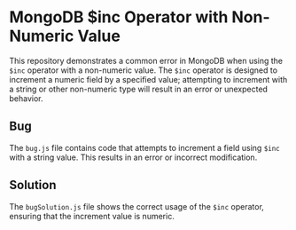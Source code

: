 # MongoDB $inc Operator with Non-Numeric Value

This repository demonstrates a common error in MongoDB when using the `$inc` operator with a non-numeric value. The `$inc` operator is designed to increment a numeric field by a specified value; attempting to increment with a string or other non-numeric type will result in an error or unexpected behavior.

## Bug
The `bug.js` file contains code that attempts to increment a field using `$inc` with a string value. This results in an error or incorrect modification.

## Solution
The `bugSolution.js` file shows the correct usage of the `$inc` operator, ensuring that the increment value is numeric.